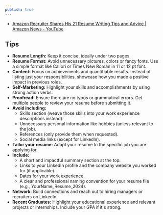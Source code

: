 ```yaml
---
publish: true
---
```

- [Amazon Recruiter Shares His 21 Resume Writing Tips and Advice | Amazon News - YouTube](https://www.youtube.com/watch?v=zT8Bmuq51uU)  

## Tips
- **Resume Length:** Keep it concise, ideally under two pages.
- **Resume Format:** Avoid unnecessary pictures, colors or fancy fonts. Use a simple format like Calibri or Times New Roman in 11 or 12 pt font.
- **Content:** Focus on achievements and quantifiable results. Instead of listing just your responsibilities, showcase how you made a positive impact in previous roles.
- **Self-Marketing:** Highlight your skills and accomplishments by using strong action verbs.
- **Proofread:** Ensure there are no typos or grammatical errors. Get multiple people to review your resume before submitting it.
- **Avoid including:**
    - Skills section (weave those skills into your work experience descriptions instead).
    - Unnecessary personal information like hobbies (unless relevant to the job).
    - References (only provide them when requested).
    - Social media links (except for LinkedIn).
- **Tailor your resume:** Adapt your resume to the specific job you are applying for.
- **Include:**
    - A short and impactful summary section at the top.
    - Links to your LinkedIn profile and the company website you worked for (if applicable).
    - Dates for your work experience.
    - A clear and professional naming convention for your resume file (e.g., YourName_Resume_2024).
- **Network:** Build connections and reach out to hiring managers or recruiters on LinkedIn.
- **Recent Graduates:** Highlight your educational experience and relevant projects or internships. Include your GPA if it's strong.